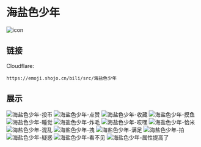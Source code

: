# 海盐色少年
![icon](https://emoji.shojo.cn/bili/src/海盐色少年/icon.png)
## 链接
Cloudflare:
```
https://emoji.shojo.cn/bili/src/海盐色少年
```
## 展示
![海盐色少年-投币](https://emoji.shojo.cn/bili/src/海盐色少年/海盐色少年-投币.png)
![海盐色少年-点赞](https://emoji.shojo.cn/bili/src/海盐色少年/海盐色少年-点赞.png)
![海盐色少年-收藏](https://emoji.shojo.cn/bili/src/海盐色少年/海盐色少年-收藏.png)
![海盐色少年-摸鱼](https://emoji.shojo.cn/bili/src/海盐色少年/海盐色少年-摸鱼.png)
![海盐色少年-睡觉](https://emoji.shojo.cn/bili/src/海盐色少年/海盐色少年-睡觉.png)
![海盐色少年-炸毛](https://emoji.shojo.cn/bili/src/海盐色少年/海盐色少年-炸毛.png)
![海盐色少年-哎嘿](https://emoji.shojo.cn/bili/src/海盐色少年/海盐色少年-哎嘿.png)
![海盐色少年-恰米](https://emoji.shojo.cn/bili/src/海盐色少年/海盐色少年-恰米.png)
![海盐色少年-混乱](https://emoji.shojo.cn/bili/src/海盐色少年/海盐色少年-混乱.png)
![海盐色少年-拽](https://emoji.shojo.cn/bili/src/海盐色少年/海盐色少年-拽.png)
![海盐色少年-满足](https://emoji.shojo.cn/bili/src/海盐色少年/海盐色少年-满足.png)
![海盐色少年-拍](https://emoji.shojo.cn/bili/src/海盐色少年/海盐色少年-拍.png)
![海盐色少年-疑惑](https://emoji.shojo.cn/bili/src/海盐色少年/海盐色少年-疑惑.png)
![海盐色少年-看不见](https://emoji.shojo.cn/bili/src/海盐色少年/海盐色少年-看不见.png)
![海盐色少年-属性提高了](https://emoji.shojo.cn/bili/src/海盐色少年/海盐色少年-属性提高了.png)
